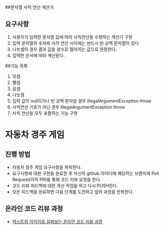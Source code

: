 ##문자열 사칙 연산 계산기
## 요구사항
1. 사용자가 입력한 문자열 값에 따라 사칙연산을 수행하는 계산기 구현
2. 입력 문자열의 숫자와 사칙 연산 사이에는 반드시 빈 공백 문자열이 있다  
3. 나눗셈의 경우 결과 값을 정수로 떨어지는 값으로 한정한다.
4. 입력한 순서에 따라 계산된다.

##기능 목록
1. 덧셈
2. 뺄셈
3. 곱셈
4. 나눗셈
5. 입력 값이 null이거나 빈 공백 문자일 경우 IllegalArgumentException throw
6. 사칙연산 기호가 아닌 경우 IllegalArgumentException throw
7. 사칙 연산을 모두 포함하는 기능 구현

# 자동차 경주 게임
## 진행 방법
* 자동차 경주 게임 요구사항을 파악한다.
* 요구사항에 대한 구현을 완료한 후 자신의 github 아이디에 해당하는 브랜치에 Pull Request(이하 PR)를 통해 코드 리뷰 요청을 한다.
* 코드 리뷰 피드백에 대한 개선 작업을 하고 다시 PUSH한다.
* 모든 피드백을 완료하면 다음 단계를 도전하고 앞의 과정을 반복한다.

## 온라인 코드 리뷰 과정
* [텍스트와 이미지로 살펴보는 온라인 코드 리뷰 과정](https://github.com/next-step/nextstep-docs/tree/master/codereview)